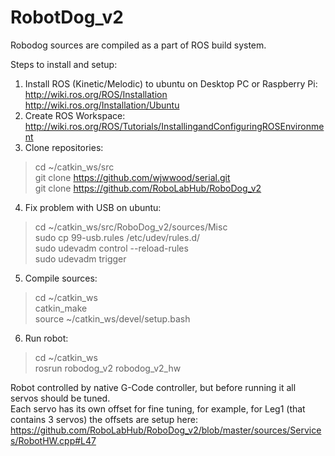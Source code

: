 # RobotDog_v2

Robodog sources are compiled as a part of ROS build system.

Steps to install and setup:<br/>
1) Install ROS (Kinetic/Melodic) to ubuntu on Desktop PC or Raspberry Pi:<br/>
  http://wiki.ros.org/ROS/Installation<br/>
  http://wiki.ros.org/Installation/Ubuntu<br/>
2) Create ROS Workspace:<br/>
  http://wiki.ros.org/ROS/Tutorials/InstallingandConfiguringROSEnvironment<br/>
3) Clone repositories:<br/>
  > cd ~/catkin_ws/src<br/>
  > git clone https://github.com/wjwwood/serial.git<br/>
  > git clone https://github.com/RoboLabHub/RoboDog_v2<br/>
4) Fix problem with USB on ubuntu:<br/>
  > cd ~/catkin_ws/src/RoboDog_v2/sources/Misc<br/>
  > sudo cp 99-usb.rules /etc/udev/rules.d/<br/>
  > sudo udevadm control --reload-rules<br/>
  > sudo udevadm trigger<br/>
5) Compile sources:<br/>
  > cd ~/catkin_ws<br/>
  > catkin_make<br/>
  > source ~/catkin_ws/devel/setup.bash<br/>
6) Run robot:<br/>
  > cd ~/catkin_ws<br/>
  > rosrun robodog_v2 robodog_v2_hw<br/>

Robot controlled by native G-Code controller, but before running it all servos should be tuned.<br/>
Each servo has its own offset for fine tuning, for example, for Leg1 (that contains 3 servos) the offsets are setup here:<br/>
https://github.com/RoboLabHub/RoboDog_v2/blob/master/sources/Services/RobotHW.cpp#L47
